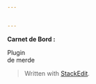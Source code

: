```yaml
---


---
```


<p><strong>Carnet de Bord :</strong></p>
<p>Plugin<br>
de merde</p>
<blockquote>
<p>Written with <a href="https://stackedit.io/">StackEdit</a>.</p>
</blockquote>

